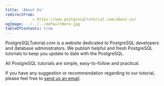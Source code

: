 ```yaml
---
title: 'About Us'
redirectFrom: 
            - https://www.postgresqltutorial.com/about-us/
ogImage: ../../../defaultHero.jpg
tableOfContents: true
---
```

<!-- wp:paragraph -->

PostgreSQLTutorial.com is a website dedicated to PostgreSQL developers and database administrators. We publish helpful and fresh PostgreSQL tutorials to keep you update to date with the PostgreSQL.

<!-- /wp:paragraph -->

<!-- wp:paragraph -->

All PostgreSQL tutorials are simple, easy-to-follow and practical.

<!-- /wp:paragraph -->

<!-- wp:paragraph -->

If you have any suggestion or recommendation regarding to our tutorial, please feel free to [send us an email](https://www.postgresqltutorial.com/contact-us/ "Contact Us").

<!-- /wp:paragraph -->
